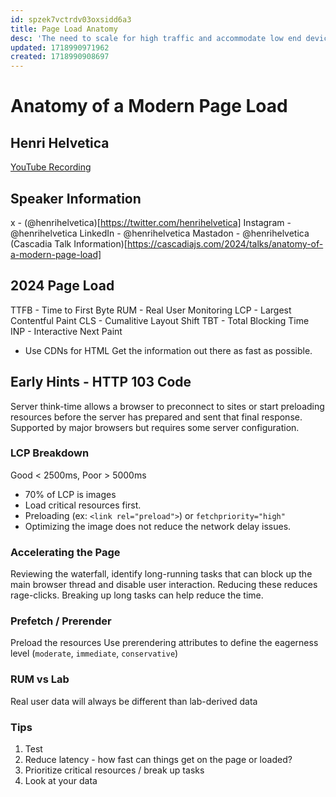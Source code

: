```yaml
---
id: spzek7vctrdv03oxsidd6a3
title: Page Load Anatomy
desc: 'The need to scale for high traffic and accommodate low end devices for great user experiences requires modern approaches. ANATOMY OF A MODERN PAGE LOAD is a look at the means by which we are prioritizing performance and the new APIs available'
updated: 1718990971962
created: 1718990908697
---
```

# Anatomy of a Modern Page Load
## Henri Helvetica
[YouTube Recording](https://www.youtube.com/watch?v=aMYQVXQV9J4&list=PLLiioAbFTbKPi9SkDhtppEGDPI31GGZyj&index=20&pp=iAQB)

## Speaker Information
x - (@henrihelvetica)[https://twitter.com/henrihelvetica]
Instagram - @henrihelvetica
LinkedIn - @henrihelvetica
Mastadon - @henrihelvetica 
(Cascadia Talk Information)[https://cascadiajs.com/2024/talks/anatomy-of-a-modern-page-load]

## 2024 Page Load
TTFB - Time to First Byte
RUM - Real User Monitoring
LCP - Largest Contentful Paint
CLS - Cumalitive Layout Shift
TBT - Total Blocking Time
INP - Interactive Next Paint

- Use CDNs for HTML
Get the information out there as fast as possible.

## Early Hints - HTTP 103 Code
Server think-time allows a browser to preconnect to sites or start preloading resources before the server has prepared and sent that final response.
Supported by major browsers but requires some server configuration.

### LCP Breakdown
Good < 2500ms, Poor > 5000ms
- 70% of LCP is images
- Load critical resources first.
- Preloading (ex: `<link rel="preload">`) or `fetchpriority="high"`
- Optimizing the image does not reduce the network delay issues. 

### Accelerating the Page
Reviewing the waterfall, identify long-running tasks that can block up the main browser thread and disable user interaction. Reducing these reduces rage-clicks.
Breaking up long tasks can help reduce the time.

### Prefetch / Prerender
Preload the resources
Use prerendering attributes to define the eagerness level (`moderate`, `immediate`, `conservative`)

### RUM vs Lab
Real user data will always be different than lab-derived data

### Tips
1. Test
2. Reduce latency - how fast can things get on the page or loaded?
3. Prioritize critical resources / break up tasks
4. Look at your data
